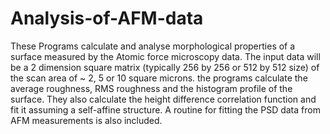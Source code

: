 # Analysis-of-AFM-data

These Programs calculate and analyse morphological properties of a surface measured by the Atomic force microscopy data.
The input data will be a 2 dimension square matrix (typically 256 by 256 or 512 by 512 size) of the scan area of ~ 2, 5 or 10 square microns.
the programs calculate the average roughness, RMS roughness and the histogram profile of the surface.
They also calculate the height difference correlation function and fit it assuming a self-affine structure.
A routine for fitting the PSD data from AFM measurements is also included. 
